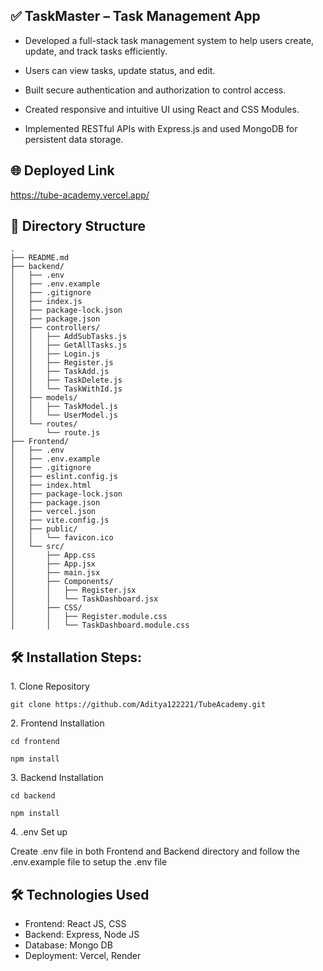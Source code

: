 ## ✅ TaskMaster – Task Management App

* Developed a full-stack task management system to help users create, update, and track tasks efficiently.

* Users can view tasks, update status, and edit.

* Built secure authentication and authorization to control access.

* Created responsive and intuitive UI using React and CSS Modules.

* Implemented RESTful APIs with Express.js and used MongoDB for persistent data storage.

## 🌐 Deployed Link

<a href="https://tube-academy.vercel.app/" target="_blank">https://tube-academy.vercel.app/</a>

## 📁 Directory Structure

```
.
├── README.md
├── backend/
│   ├── .env
│   ├── .env.example
│   ├── .gitignore
│   ├── index.js
│   ├── package-lock.json
│   ├── package.json
│   ├── controllers/
│   │   ├── AddSubTasks.js
│   │   ├── GetAllTasks.js
│   │   ├── Login.js
│   │   ├── Register.js
│   │   ├── TaskAdd.js
│   │   ├── TaskDelete.js
│   │   └── TaskWithId.js
│   ├── models/
│   │   ├── TaskModel.js
│   │   └── UserModel.js
│   └── routes/
│       └── route.js
├── Frontend/
│   ├── .env
│   ├── .env.example
│   ├── .gitignore
│   ├── eslint.config.js
│   ├── index.html
│   ├── package-lock.json
│   ├── package.json
│   ├── vercel.json
│   ├── vite.config.js
│   ├── public/
│   │   └── favicon.ico
│   └── src/
│       ├── App.css
│       ├── App.jsx
│       ├── main.jsx
│       ├── Components/
│       │   ├── Register.jsx
│       │   └── TaskDashboard.jsx
│       ├── CSS/
│       │   ├── Register.module.css
│       │   └── TaskDashboard.module.css
```

## 🛠️ Installation Steps:

<p>1. Clone Repository</p>

```
git clone https://github.com/Aditya122221/TubeAcademy.git
```

<p>2. Frontend Installation</p>

```
cd frontend
```
```
npm install
```

<p>3. Backend Installation</p>

```
cd backend
```
```
npm install
```

<p>4. .env Set up</p>
Create .env file in both Frontend and Backend directory and follow the .env.example file to setup the .env file

## 🛠️ Technologies Used

*   Frontend: React JS, CSS
*   Backend: Express, Node JS
*   Database: Mongo DB
*   Deployment: Vercel, Render